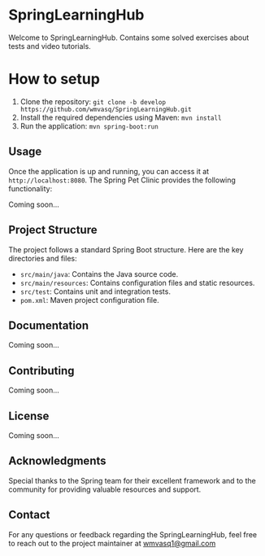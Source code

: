 # SpringLearningHub
Welcome to SpringLearningHub. Contains some solved exercises about tests and video tutorials.
# How to setup
1. Clone the repository: `git clone -b develop https://github.com/wmvasq/SpringLearningHub.git`
2. Install the required dependencies using Maven: `mvn install`
3. Run the application: `mvn spring-boot:run`

## Usage

Once the application is up and running, you can access it at `http://localhost:8080`. The Spring Pet Clinic provides the following functionality:

Coming soon...

## Project Structure

The project follows a standard Spring Boot structure. Here are the key directories and files:

- `src/main/java`: Contains the Java source code.
- `src/main/resources`: Contains configuration files and static resources.
- `src/test`: Contains unit and integration tests.
- `pom.xml`: Maven project configuration file.

## Documentation

Coming soon...

## Contributing

Coming soon...

## License

Coming soon...

## Acknowledgments

Special thanks to the Spring team for their excellent framework and to the community for providing valuable resources and support.

## Contact

For any questions or feedback regarding the SpringLearningHub, feel free to reach out to the project maintainer at wmvasq1@gmail.com
